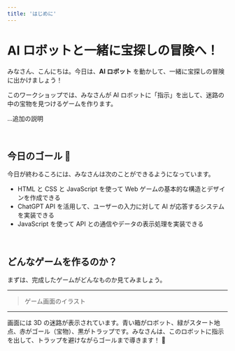 ```yaml
---
title: 'はじめに'
---
```


# AI ロボットと一緒に宝探しの冒険へ！

みなさん、こんにちは。今日は、**AI ロボット** を動かして、一緒に宝探しの冒険に出かけましょう！

このワークショップでは、みなさんが AI ロボットに「指示」を出して、迷路の中の宝物を見つけるゲームを作ります。

...追加の説明

<br />

## 今日のゴール 🎯

今日が終わるころには、みなさんは次のことができるようになっています。

- HTML と CSS と JavaScript を使って Web ゲームの基本的な構造とデザインを作成できる
- ChatGPT API を活用して、ユーザーの入力に対して AI が応答するシステムを実装できる
- JavaScript を使って API との通信やデータの表示処理を実装できる

<br />

## どんなゲームを作るのか？

まずは、完成したゲームがどんなものか見てみましょう。

---

> ゲーム画面のイラスト

---

画面には 3D の迷路が表示されています。青い箱がロボット、緑がスタート地点、赤がゴール（宝物）、黒がトラップです。みなさんは、このロボットに指示を出して、トラップを避けながらゴールまで導きます！ 🚀
